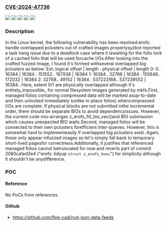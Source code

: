 ### [CVE-2024-47736](https://cve.mitre.org/cgi-bin/cvename.cgi?name=CVE-2024-47736)
![](https://img.shields.io/static/v1?label=Product&message=Linux&color=blue)
![](https://img.shields.io/static/v1?label=Version&message=&color=brightgreen)
![](https://img.shields.io/static/v1?label=Version&message=5.13%20&color=brightgreen)
![](https://img.shields.io/static/v1?label=Version&message=8e6c8fa9f2e95c88a642521a5da19a8e31748846%20&color=brightgreen)
![](https://img.shields.io/static/v1?label=Vulnerability&message=n%2Fa&color=blue)

### Description

In the Linux kernel, the following vulnerability has been resolved:erofs: handle overlapped pclusters out of crafted images properlysyzbot reported a task hang issue due to a deadlock case where it iswaiting for the folio lock of a cached folio that will be used forcache I/Os.After looking into the crafted fuzzed image, I found it's formed withseveral overlapped big pclusters as below: Ext:   logical offset   |  length :     physical offset    |  length   0:        0..   16384 |   16384 :     151552..    167936 |   16384   1:    16384..   32768 |   16384 :     155648..    172032 |   16384   2:    32768..   49152 |   16384 :  537223168.. 537239552 |   16384...Here, extent 0/1 are physically overlapped although it's entirely_impossible_ for normal filesystem images generated by mkfs.First, managed folios containing compressed data will be marked asup-to-date and then unlocked immediately (unlike in-place folios) whencompressed I/Os are complete.  If physical blocks are not submitted inthe incremental order, there should be separate BIOs to avoid dependencyissues.  However, the current code mis-arranges z_erofs_fill_bio_vec()and BIO submission which causes unexpected BIO waits.Second, managed folios will be connected to their own pclusters forefficient inter-queries.  However, this is somewhat hard to implementeasily if overlapped big pclusters exist.  Again, these only appear infuzzed images so let's simply fall back to temporary short-lived pagesfor correctness.Additionally, it justifies that referenced managed folios cannot betruncated for now and reverts part of commit 2080ca1ed3e4 ("erofs: tidyup `struct z_erofs_bvec`") for simplicity although it shouldn't be anydifference.

### POC

#### Reference
No PoCs from references.

#### Github
- https://github.com/fkie-cad/nvd-json-data-feeds

